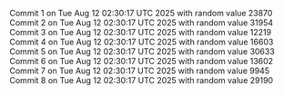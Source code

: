 Commit 1 on Tue Aug 12 02:30:17 UTC 2025 with random value 23870
Commit 2 on Tue Aug 12 02:30:17 UTC 2025 with random value 31954
Commit 3 on Tue Aug 12 02:30:17 UTC 2025 with random value 12219
Commit 4 on Tue Aug 12 02:30:17 UTC 2025 with random value 16603
Commit 5 on Tue Aug 12 02:30:17 UTC 2025 with random value 30633
Commit 6 on Tue Aug 12 02:30:17 UTC 2025 with random value 13602
Commit 7 on Tue Aug 12 02:30:17 UTC 2025 with random value 9945
Commit 8 on Tue Aug 12 02:30:17 UTC 2025 with random value 29190
